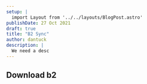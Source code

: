 ```yaml
---
setup: |
  import Layout from '../../layouts/BlogPost.astro'
publishDate: 27 Oct 2021
draft: true
title: "B2 Sync"
author: dantuck
description: |
  We need a desc
---
```


## Download b2

<!-- https://www.backblaze.com/b2/docs/quick_command_line.html

https://f000.backblazeb2.com/file/backblazefiles/b2/cli/linux/b2

chmod +x b2

https://help.backblaze.com/hc/en-us/articles/226937867-How-do-I-use-the-b2-sync-command-

```
b2 sync [--delete] [--keepDays N] [--skipNewer] [--replaceNewer] \

        [--compareVersions <option>] [--threads N] [--noProgress] \

        [--excludeRegex <regex>] <source file location> <B2 bucket destination>
```

To initially upload a source directory to a B2 bucket destination: 

Call "b2 sync <source file location> <B2 bucket destination>"

File uploads are done in parallel in multiple threads 

The default number of threads is 10.  Progress is displayed on the console unless '--noProgress' is specified.  A list of actions taken is always printed. There is not a set amount of threads that will work best in every scenario or for every user. We recommend that you start with the default 10 threads and watch you system activity. If you are maxing out your CPU, RAM, disk or network usage, decrease the number of threads. If you aren't, try to keep increasing the number of threads until you see performance dip. It is a trial and error process to find the right number of threads for your use case.

 

Now that you have your directory uploaded to B2, let's say you make changes to the directory files locally (i.e update your files and keep the same names). Here are some different use cases you may run into


You can upload changes to all files and keep previous versions for set amount of days

For example, to make the destination match the source, but retain previous versions for 30 days, call       "b2 sync --keepDays 30 --replaceNewer <source file location> <B2 bucket destination>". You'll still upload new file versions, however the older versions will now set to be removed in 30 days.

For files that are present in the B2 bucket compared to the source:

When a destination file is present that is not in the source, the default is to leave it there.  Specifying "--delete" means to delete destination files that are not in the source. This will delete older versions of updated files as well.

Files at the source that have a newer modification time are always copied to the destination.  If the destination file is newer, the default is to report an error and stop.  But with "--skipNewer" set, those files will just be skipped.  With "--replaceNewer" set, the old file from the source will replace the newer one in the destination.


????
rclone sync ~/backup/photos-repo/ b2:dantuck/photos --progress

b2 sync --delete --threads 2 ~/backup/photos-repo b2:dantuck/photos 

  -->